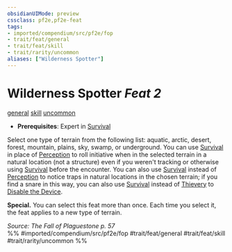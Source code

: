 ```yaml
---
obsidianUIMode: preview
cssclass: pf2e,pf2e-feat
tags:
- imported/compendium/src/pf2e/fop
- trait/feat/general
- trait/feat/skill
- trait/rarity/uncommon
aliases: ["Wilderness Spotter"]
---
```

# Wilderness Spotter  *Feat 2*  
[general](general.md)  [skill](skill.md)  [uncommon](uncommon.md)  

- **Prerequisites**: Expert in [Survival](../skills.md#Survival)

Select one type of terrain from the following list: aquatic, arctic, desert, forest, mountain, plains, sky, swamp, or underground. You can use [Survival](../skills.md#Survival) in place of [Perception](../skills.md#Perception) to roll initiative when in the selected terrain in a natural location (not a structure) even if you weren't tracking or otherwise using [Survival](../skills.md#Survival) before the encounter. You can also use [Survival](../skills.md#Survival) instead of [Perception](../skills.md#Perception) to notice traps in natural locations in the chosen terrain; if you find a snare in this way, you can also use [Survival](../skills.md#Survival) instead of [Thievery](../skills.md#Thievery) to [Disable the Device](disable-a-device.md).

**Special.** You can select this feat more than once. Each time you select it, the feat applies to a new type of terrain.

*Source: The Fall of Plaguestone p. 57*  
%% #imported/compendium/src/pf2e/fop #trait/feat/general #trait/feat/skill #trait/rarity/uncommon %%